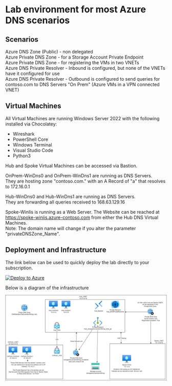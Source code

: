 # Lab environment for most Azure DNS scenarios

## Scenarios

Azure DNS Zone (Public) - non delegated  
Azure Private DNS Zone - for a Storage Account Private Endpoint  
Azure Private DNS Zone - for registering the VMs in two VNETs  
Azure DNS Private Resolver - Inbound is configured, but none of the VNETs have it configured for use  
Azure DNS Private Resolver - Outbound is configured to send queries for contoso.com to DNS Servers "On Prem" (Azure VMs in a VPN connected VNET)

## Virtual Machines

All Virtual Machines are running Windows Server 2022 with the following installed via Chocolatey:  

 - Wireshark
 - PowerShell Core
 - Windows Terminal
 - Visual Studio Code
 - Python3

Hub and Spoke Virtual Machines can be accessed via Bastion.

OnPrem-WinDns0 and OnPrem-WinDns1 are running as DNS Servers.  
They are hosting zone "contoso.com." with an A Record of "a" that resolves to 172.16.0.1  

Hub-WinDns0 and Hub-WinDns1 are running as DNS Servers.  
They are forwarding all queries received to 168.63.129.16

Spoke-WinIis is running as a Web Server.
The Website can be reached at https://spoke-winiis.azure-contoso.com from either the Hub DNS Virtual Machines.  
Note: The domain name will change if you alter the parameter "privateDNSZone_Name".

## Deployment and Infrastructure

The link below can be used to quickly deploy the lab directly to your subscription.

[![Deploy to Azure](https://aka.ms/deploytoazurebutton)](https://portal.azure.com/#create/Microsoft.Template/uri/https%3A%2F%2Fraw.githubusercontent.com%2Fjimgodden%2FAzure_Networking_Labs%2Fmain%2FAzure_PrivateLink_Sandbox%2Fsrc%2Fmain.json)


Below is a diagram of the infrastructure

![Diagram of the infrastructure](diagram.drawio.png)
